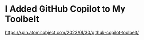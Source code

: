 # I Added GitHub Copilot to My Toolbelt 
 <https://spin.atomicobject.com/2023/01/30/github-copilot-toolbelt/>